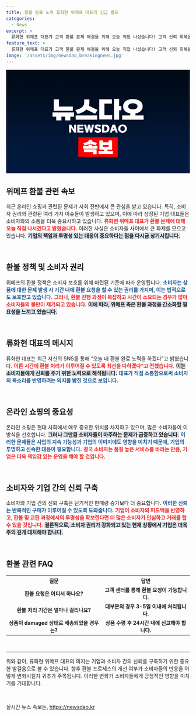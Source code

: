 ```yaml
---
title: 환불 완료 노력 류화현 위메프 대표의 긴급 발표
categories:
  - News
excerpt: >
  류화현 위메프 대표가 고객 환불 문제 해결을 위해 오늘 직접 나섰습니다! 고객 신뢰 회복을 위한 그의 진심 어린 발걸음을 함께 확인해보세요.
feature_text: >
  류화현 위메프 대표가 고객 환불 문제 해결을 위해 오늘 직접 나섰습니다! 고객 신뢰 회복을 위한 그의 진심 어린 발걸음을 함께 확인해보세요.
image: '/assets/img/newsdao_breakingnews.jpg'
---
```


<p><img src="/assets/img/newsdao_breakingnews.jpg" alt="implanttips 속보" /></p>

<h2 data-ke-size="size26">위메프 환불 관련 속보</h2>

<p data-ke-size="size16">최근 온라인 쇼핑과 관련된 문제가 사회 전반에서 큰 관심을 받고 있습니다. 특히, 소비자 권리와 관련된 여러 가지 이슈들이 발생하고 있으며, 이에 따라 상장된 기업 대표들은 소비자와의 소통을 더욱 중요시하고 있습니다. <b><span style="color: #ee2323;">류화현 위메프 대표가 환불 문제에 대해 오늘 직접 나서겠다고 밝혔습니다.</span></b> 이러한 사실은 소비자들 사이에서 큰 화제를 모으고 있습니다. <b><span style="background-color: #21538527;">기업의 책임과 투명성 있는 대응이 중요하다는 점을 다시금 상기시킵니다.</span></b></p>

<p data-ke-size="size16">&nbsp;</p>

<h2 data-ke-size="size26">환불 정책 및 소비자 권리</h2>

<p data-ke-size="size16">위메프의 환불 정책은 소비자 보호를 위해 마련된 기준에 따라 운영됩니다. <b><span style="color: #1a5490;">소비자는 상품에 대한 문제 발생 시 기간 내에 환불 요청을 할 수 있는 권리를 가지며, 이는 법적으로도 보호받고 있습니다.</span></b> <b><span style="color: #ee2323;">그러나, 환불 진행 과정이 복잡하고 시간이 소요되는 경우가 많아 소비자들의 불만이 제기되고 있습니다.</span></b> <b><span style="background-color: #21538527;">이에 따라, 위메프 측은 환불 과정을 간소화할 필요성을 느끼고 있습니다.</span></b></p>

<p data-ke-size="size16">&nbsp;</p>

<h2 data-ke-size="size26">류화현 대표의 메시지</h2>

<p data-ke-size="size16">류화현 대표는 최근 자신의 SNS를 통해 “오늘 내 환불 완료 노력을 하겠다”고 밝혔습니다. <b><span style="color: #ee2323;">이른 시간에 환불 처리가 이루어질 수 있도록 최선을 다하겠다”고 전했습니다.</span></b> <b><span style="background-color: #21538527;">이는 소비자들에게 신뢰를 주기 위한 노력으로 해석됩니다.</span></b> <b><span style="color: #1a5490;">대표가 직접 소통함으로써 소비자의 목소리를 반영하려는 의지를 밝힌 것으로 보입니다.</span></b></p>

<p data-ke-size="size16">&nbsp;</p>

<h2 data-ke-size="size26">온라인 쇼핑의 중요성</h2>

<p data-ke-size="size16">온라인 쇼핑은 현대 사회에서 매우 중요한 위치를 차지하고 있으며, 많은 소비자들이 이 방식을 선호합니다. <b><span style="background-color: #21538527;">그러나 그만큼 소비자들이 마주하는 문제가 급증하고 있습니다.</span></b> <b><span style="color: #1a5490;">이러한 문제들은 사업의 지속 가능성과 기업의 이미지에도 영향을 미치기 때문에, 기업의 투명하고 신속한 대응이 필요합니다.</span></b> <b><span style="color: #ee2323;">결국 소비자는 품질 높은 서비스를 바라는 만큼, 기업은 더욱 책임감 있는 운영을 해야 할 것입니다.</span></b></p>

<p data-ke-size="size16">&nbsp;</p>

<h2 data-ke-size="size26">소비자와 기업 간의 신뢰 구축</h2>

<p data-ke-size="size16">소비자와 기업 간의 신뢰 구축은 단기적인 판매량 증가보다 더 중요합니다. <b><span style="color: #1a5490;">이러한 신뢰는 반복적인 구매가 이루어질 수 있도록 도와줍니다.</span></b> <b><span style="color: #ee2323;">기업이 소비자의 피드백을 반영하고, 환불 및 교환 과정에서의 투명성을 확보한다면 더 많은 소비자가 안심하고 거래를 할 수 있을 것입니다.</span></b> <b><span style="background-color: #21538527;">결론적으로, 소비자 권리가 강화되고 있는 현재 상황에서 기업은 더욱 주의 깊게 대처해야 합니다.</span></b></p>

<p data-ke-size="size16">&nbsp;</p>

<h2 data-ke-size="size26">환불 관련 FAQ</h2>

<table>
  <tr>
    <th style="text-align: center; height: 17px;"><b>질문</b></th>
    <th style="text-align: center; height: 17px;"><b>답변</b></th>
  </tr>
  <tr>
    <td style="text-align: center; height: 17px;"><b>환불 요청은 어디서 하나요?</b></td>
    <td style="text-align: center; height: 17px;"><b>고객 센터를 통해 환불 요청이 가능합니다.</b></td>
  </tr>
  <tr>
    <td style="text-align: center; height: 17px;"><b>환불 처리 기간은 얼마나 걸리나요?</b></td>
    <td style="text-align: center; height: 17px;"><b>대부분의 경우 3-5일 이내에 처리됩니다.</b></td>
  </tr>
  <tr>
    <td style="text-align: center; height: 17px;"><b>상품이 damaged 상태로 배송되었을 경우는?</b></td>
    <td style="text-align: center; height: 17px;"><b>상품 수령 후 24시간 내에 신고해야 합니다.</b></td>
  </tr>
</table>

<p data-ke-size="size16">&nbsp;</p>

<hr />

<p data-ke-size="size16">위와 같이, 류화현 위메프 대표의 의지는 기업과 소비자 간의 신뢰를 구축하기 위한 중요한 발걸음으로 볼 수 있습니다. 향후 환불 프로세스의 개선 여부가 소비자들의 반응을 어떻게 변화시킬지 귀추가 주목됩니다. 이러한 변화가 소비자들에게 긍정적인 영향을 미치기를 기대합니다.</p>

<p data-ke-size="size16">&nbsp;</p>
실시간 뉴스 속보는, <a href="https://newsdao.kr" rel="dofollow">https://newsdao.kr</a>


